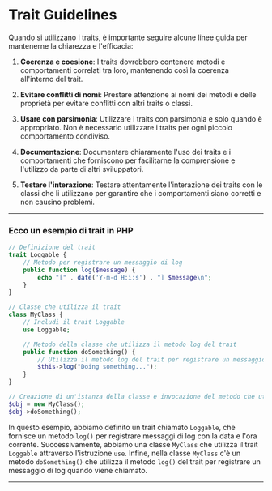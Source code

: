 # Trait Guidelines

Quando si utilizzano i traits, è importante seguire alcune linee guida per mantenerne la chiarezza e l'efficacia:

1. __Coerenza e coesione__: I traits dovrebbero contenere metodi e comportamenti correlati tra loro, mantenendo così la coerenza all'interno del trait.

2. __Evitare conflitti di nomi__: Prestare attenzione ai nomi dei metodi e delle proprietà per evitare conflitti con altri traits o classi.

3. __Usare con parsimonia__: Utilizzare i traits con parsimonia e solo quando è appropriato. Non è necessario utilizzare i traits per ogni piccolo comportamento condiviso.

4. __Documentazione__: Documentare chiaramente l'uso dei traits e i comportamenti che forniscono per facilitarne la comprensione e l'utilizzo da parte di altri sviluppatori.

5. __Testare l'interazione__: Testare attentamente l'interazione dei traits con le classi che li utilizzano per garantire che i comportamenti siano corretti e non causino problemi.

---

### Ecco un esempio di trait in PHP

```php
// Definizione del trait
trait Loggable {
    // Metodo per registrare un messaggio di log
    public function log($message) {
        echo "[" . date('Y-m-d H:i:s') . "] $message\n";
    }
}

// Classe che utilizza il trait
class MyClass {
    // Includi il trait Loggable
    use Loggable;

    // Metodo della classe che utilizza il metodo log del trait
    public function doSomething() {
        // Utilizza il metodo log del trait per registrare un messaggio di log
        $this->log("Doing something...");
    }
}

// Creazione di un'istanza della classe e invocazione del metodo che utilizza il trait
$obj = new MyClass();
$obj->doSomething();
```

In questo esempio, abbiamo definito un trait chiamato `Loggable`, che fornisce un metodo `log()` per registrare messaggi di log con la data e l'ora corrente. Successivamente, abbiamo una classe `MyClass` che utilizza il trait `Loggable` attraverso l'istruzione `use`. Infine, nella classe `MyClass` c'è un metodo `doSomething()` che utilizza il metodo `log()` del trait per registrare un messaggio di log quando viene chiamato.

---

